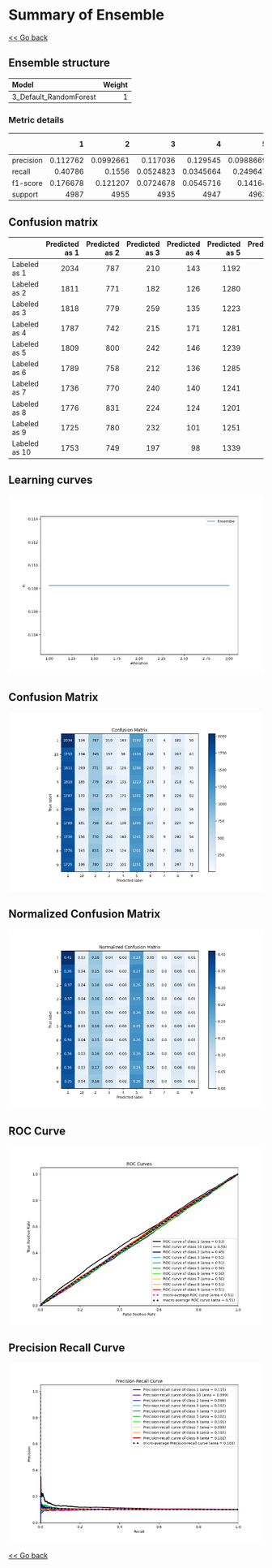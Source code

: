 # Summary of Ensemble

[<< Go back](../README.md)


## Ensemble structure
| Model                  |   Weight |
|:-----------------------|---------:|
| 3_Default_RandomForest |        1 |

### Metric details
|           |           1 |            2 |            3 |            4 |            5 |            6 |             7 |            8 |            9 |           10 |   accuracy |     macro avg |   weighted avg |   logloss |
|:----------|------------:|-------------:|-------------:|-------------:|-------------:|-------------:|--------------:|-------------:|-------------:|-------------:|-----------:|--------------:|---------------:|----------:|
| precision |    0.112762 |    0.0992661 |    0.117036  |    0.129545  |    0.0988669 |    0.113316  |    0.176471   |    0.117499  |    0.130125  |    0.112464  |   0.108264 |     0.120735  |      0.120613  |   2.30139 |
| recall    |    0.40786  |    0.1556    |    0.0524823 |    0.0345664 |    0.249647  |    0.0633192 |    0.00185261 |    0.0568528 |    0.0148888 |    0.0393589 |   0.108264 |     0.107643  |      0.108264  |   2.30139 |
| f1-score  |    0.176678 |    0.121207  |    0.0724678 |    0.0545716 |    0.14164   |    0.0812419 |    0.00366673 |    0.0766284 |    0.0267204 |    0.0583108 |   0.108264 |     0.0813133 |      0.0816179 |   2.30139 |
| support   | 4987        | 4955         | 4935         | 4947         | 4963         | 4959         | 4858          | 4925         | 4903         | 4929         |   0.108264 | 49361         |  49361         |   2.30139 |


## Confusion matrix
|               |   Predicted as 1 |   Predicted as 2 |   Predicted as 3 |   Predicted as 4 |   Predicted as 5 |   Predicted as 6 |   Predicted as 7 |   Predicted as 8 |   Predicted as 9 |   Predicted as 10 |
|:--------------|-----------------:|-----------------:|-----------------:|-----------------:|-----------------:|-----------------:|-----------------:|-----------------:|-----------------:|------------------:|
| Labeled as 1  |             2034 |              787 |              210 |              143 |             1192 |              251 |                4 |              182 |               50 |               134 |
| Labeled as 2  |             1811 |              771 |              182 |              126 |             1280 |              263 |                5 |              262 |               55 |               200 |
| Labeled as 3  |             1818 |              779 |              259 |              135 |             1223 |              274 |                3 |              218 |               41 |               185 |
| Labeled as 4  |             1787 |              742 |              215 |              171 |             1281 |              285 |                8 |              226 |               62 |               170 |
| Labeled as 5  |             1809 |              800 |              242 |              146 |             1239 |              267 |                3 |              235 |               56 |               166 |
| Labeled as 6  |             1789 |              758 |              212 |              136 |             1285 |              314 |                6 |              224 |               54 |               181 |
| Labeled as 7  |             1736 |              770 |              240 |              140 |             1241 |              270 |                9 |              242 |               54 |               156 |
| Labeled as 8  |             1776 |              831 |              224 |              124 |             1201 |              284 |                7 |              280 |               55 |               143 |
| Labeled as 9  |             1725 |              780 |              232 |              101 |             1251 |              295 |                3 |              247 |               73 |               196 |
| Labeled as 10 |             1753 |              749 |              197 |               98 |             1339 |              268 |                3 |              267 |               61 |               194 |

## Learning curves
![Learning curves](learning_curves.png)
## Confusion Matrix

![Confusion Matrix](confusion_matrix.png)


## Normalized Confusion Matrix

![Normalized Confusion Matrix](confusion_matrix_normalized.png)


## ROC Curve

![ROC Curve](roc_curve.png)


## Precision Recall Curve

![Precision Recall Curve](precision_recall_curve.png)



[<< Go back](../README.md)
